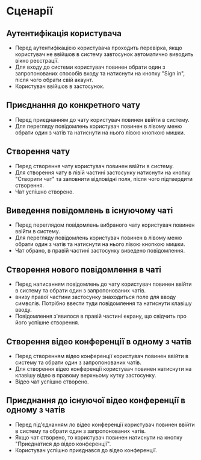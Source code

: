 # Сценарії
## Аутентифікація користувача
- Перед аутентифікацією користувача проходить перевірка, якщо користувач не ввійшов в систему завтосунок автоматично виводить вікно реєстрації.
- Для входу до системи користувач повинен обрати один з запропонованих способів входу та натиснути на кнопку "Sign in", після чого обрати свій акаунт.
- Користувач ввійшов в застосунок.

## Приєднання до конкретного чату
- Перед приєднанням до чату користувач повинен ввійти в систему.
- Для перегляду повідомлень користувач повинен в лівому меню обрати один з чатів та натиснути на нього лівою кнопкою мишки.

## Створення чату
- Перед створення чату користувач повинен ввійти в систему.
- Для створення чату в лівій частині застосунку натиснути на кнопку "Створити чат" та заповнити відповідні поля, після чого підтвердити створення.
- Чат успішно створено.

## Виведення повідомлень в існуючому чаті
- Перед переглядом повідомлень вибраного чату користувач повинен ввійти в систему.
- Для перегляду повідомлень користувач повинен в лівому меню обрати один з чатів та натиснути на нього лівою кнопкою мишки.
- Чат обрано, в правій частині застосунку виведено повідомлення.

## Створення нового повідомлення в чаті
- Перед написанням повідомлень до чату користувач повинен ввійти в систему та обрати один з запропонованих чатів.
- внизу правої частини застосунку знаходиться поле для вводу символів. Потрібно ввести туди повідомлення та натиснути клавішу вводу.
- Повідомлення з'явилося в правій частині екрану, що свідчить про його успішне створення.

## Створення відео конференції в одному з чатів
- Перед створенням відео конференції користувач повинен ввійти в систему та обрати один з запропонованих чатів.
- Для створення відео конференції користувач повинен натиснути на клавішу відео в правому верхньому кутку застосунку.
- Відео чат успішно створено.

## Приєднання до існуючої відео конференції в одному з чатів
- Перед під'єднанням ло відео конференції користувач повинен ввійти в систему та обрати один з запропонованих чатів.
- Якщо чат створено, то користувач повинен натиснути на кнопку "Приєднатися до відео конференції".
- Користувач успішно приєднався до відео конференції.
